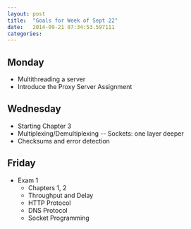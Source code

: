 ```yaml
---
layout: post
title:  "Goals for Week of Sept 22"
date:   2014-09-21 07:34:53.597111
categories:
---
```


## Monday

* Multithreading a server
* Introduce the Proxy Server Assignment

## Wednesday

* Starting Chapter 3
* Multiplexing/Demultiplexing -- Sockets: one layer deeper
* Checksums and error detection

## Friday

* Exam 1
  * Chapters 1, 2
  * Throughput and Delay
  * HTTP Protocol
  * DNS Protocol
  * Socket Programming
